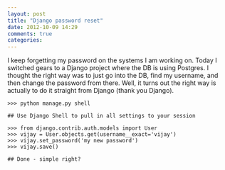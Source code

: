 ```yaml
---
layout: post
title: "Django password reset"
date: 2012-10-09 14:29
comments: true
categories: 
---
```


I keep forgetting my password on the systems I am working on.  Today I switched
gears to a Django project where the DB is using Postgres.  I thought the right
way was to just go into the DB, find my username, and then change the password
from there.  Well, it turns out the right way is actually to do it straight
from Django (thank you Django).



    >>> python manage.py shell

    ## Use Django Shell to pull in all settings to your session

    >>> from django.contrib.auth.models import User
    >>> vijay = User.objects.get(username__exact='vijay')
    >>> vijay.set_password('my new password')
    >>> vijay.save()

    ## Done - simple right?



